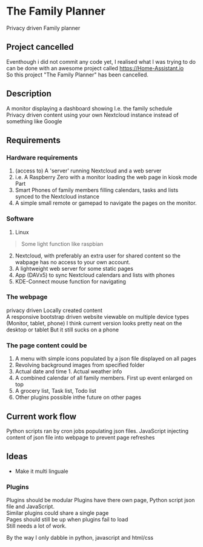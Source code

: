 # The Family Planner
Privacy driven Family planner

## Project cancelled
Eventhough i did not commit any code yet, I realised what I was trying to do can be done with an awesome project called https://Home-Assistant.io  
So this project "The Family Planner" has been cancelled.

## Description 
A monitor displaying a dashboard showing I.e. the family schedule   
Privacy driven content using your own Nextcloud instance instead of something like Google  

## Requirements  

### Hardware requirements 
1. (access to) A 'server' running Nextcloud and a web server
3. i.e. A Raspberry Zero with a monitor loading the web page in kiosk mode Part 
4. Smart Phones of family members filling calendars, tasks and lists synced to the Nextcloud instance  
5. A simple small remote or gamepad to navigate the pages on the monitor.  

### Software 
1. Linux 
> Some light function like raspbian  
2. Nextcloud, with preferably an extra user for shared content so the wabpage has no access to your own account.
3. A lightweight web server for some static pages 
5. App (DAVx5) to sync Nextcloud calendars and lists with phones
6. KDE-Connect mouse function for navigating   

### The webpage  
privacy driven Locally created content  
A responsive bootstrap driven website viewable on multiple device types (Monitor, tablet, phone) 
I think current version looks pretty neat on the desktop or tablet But it still sucks on a phone  

### The page content could be 
1. A menu with simple icons populated by a json file displayed on all pages  
1. Revolving background images from specified folder 
1. Actual date and time 1. Actual weather info  
1. A combined calendar of all family members. First up event enlarged on top 
2. A grocery list, Task list, Todo list 
4. Other plugins possible inthe future on other pages  

## Current work flow
Python scripts ran by cron jobs populating json files. JavaScript injecting content of json file into webpage to prevent page refreshes 


## Ideas
- Make it multi linguale

### Plugins 
Plugins should be modular Plugins have there own page, Python script json file and JavaScript.  
Similar plugins could share a single page  
Pages should still be up when plugins fail to load  
Still needs a lot of work.



By the way I only dabble in python, javascript and html/css
